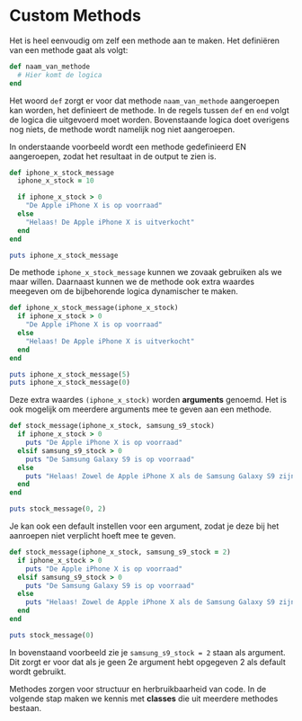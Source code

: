 # Custom Methods

Het is heel eenvoudig om zelf een methode aan te maken. Het definiëren van een
methode gaat als volgt:

```ruby
def naam_van_methode
  # Hier komt de logica
end
```

Het woord `def` zorgt er voor dat methode `naam_van_methode` aangeroepen kan worden,
het definieert de methode. In de regels tussen `def` en `end` volgt de logica die
uitgevoerd moet worden. Bovenstaande logica doet overigens nog niets, de methode
wordt namelijk nog niet aangeroepen.

In onderstaande voorbeeld wordt een methode gedefinieerd EN aangeroepen, zodat het
resultaat in de output te zien is.

```ruby runnable
def iphone_x_stock_message
  iphone_x_stock = 10

  if iphone_x_stock > 0
    "De Apple iPhone X is op voorraad"
  else
    "Helaas! De Apple iPhone X is uitverkocht"
  end
end

puts iphone_x_stock_message
```

De methode `iphone_x_stock_message` kunnen we zovaak gebruiken als we maar willen.
Daarnaast kunnen we de methode ook extra waardes meegeven om de bijbehorende logica
dynamischer te maken.

```ruby runnable
def iphone_x_stock_message(iphone_x_stock)
  if iphone_x_stock > 0
    "De Apple iPhone X is op voorraad"
  else
    "Helaas! De Apple iPhone X is uitverkocht"
  end
end

puts iphone_x_stock_message(5)
puts iphone_x_stock_message(0)
```

Deze extra waardes `(iphone_x_stock)` worden **arguments** genoemd. Het is ook
mogelijk om meerdere arguments mee te geven aan een methode.

```ruby runnable
def stock_message(iphone_x_stock, samsung_s9_stock)
  if iphone_x_stock > 0
    puts "De Apple iPhone X is op voorraad"
  elsif samsung_s9_stock > 0
    puts "De Samsung Galaxy S9 is op voorraad"
  else
    puts "Helaas! Zowel de Apple iPhone X als de Samsung Galaxy S9 zijn tijdelijk uitverkocht"
  end
end

puts stock_message(0, 2)
```

Je kan ook een default instellen voor een argument, zodat je deze bij het aanroepen
niet verplicht hoeft mee te geven.

```ruby runnable
def stock_message(iphone_x_stock, samsung_s9_stock = 2)
  if iphone_x_stock > 0
    puts "De Apple iPhone X is op voorraad"
  elsif samsung_s9_stock > 0
    puts "De Samsung Galaxy S9 is op voorraad"
  else
    puts "Helaas! Zowel de Apple iPhone X als de Samsung Galaxy S9 zijn tijdelijk uitverkocht"
  end
end

puts stock_message(0)
```

In bovenstaand voorbeeld zie je `samsung_s9_stock = 2` staan als argument. Dit zorgt
er voor dat als je geen 2e argument hebt opgegeven 2 als default wordt gebruikt.

Methodes zorgen voor structuur en herbruikbaarheid van code. In de volgende stap
maken we kennis met **classes** die uit meerdere methodes bestaan.



